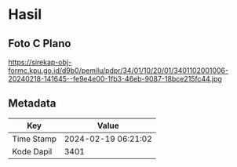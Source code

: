 # Hasil

## Foto C Plano

https://sirekap-obj-formc.kpu.go.id/d9b0/pemilu/pdpr/34/01/10/20/01/3401102001006-20240218-141645--fe9e4e00-1fb3-46eb-9087-18bce215fc44.jpg


## Metadata

| Key        | Value               |
| ---------- | ------------------- |
| Time Stamp | 2024-02-19 06:21:02 |
| Kode Dapil | 3401                |



